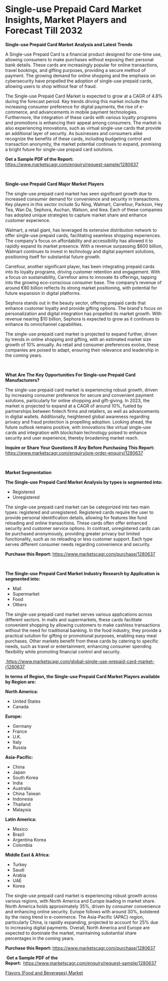 <p><h1>Single-use Prepaid Card Market Insights, Market Players and Forecast Till 2032</h1></p><p><strong>Single-use Prepaid Card Market Analysis and Latest Trends</strong></p>
<p><p>A Single-use Prepaid Card is a financial product designed for one-time use, allowing consumers to make purchases without exposing their personal bank details. These cards are increasingly popular for online transactions, travel bookings, and gifting purposes, providing a secure method of payment. The growing demand for online shopping and the emphasis on cybersecurity have propelled the adoption of single-use prepaid cards, allowing users to shop without fear of fraud.</p><p>The Single-use Prepaid Card Market is expected to grow at a CAGR of 4.8% during the forecast period. Key trends driving this market include the increasing consumer preference for digital payments, the rise of e-commerce, and advancements in mobile payment technologies. Furthermore, the integration of these cards with various loyalty programs and promotions is enhancing their appeal among consumers. The market is also experiencing innovations, such as virtual single-use cards that provide an additional layer of security. As businesses and consumers alike recognize the benefits of these cards, including budgeting control and transaction anonymity, the market potential continues to expand, promising a bright future for single-use prepaid card solutions.</p></p>
<p><strong>Get a Sample PDF of the Report:&nbsp;</strong> <a href="https://www.marketscagr.com/enquiry/request-sample/1280637?utm_campaign=3199&utm_medium=2&utm_source=Github&utm_content=ia&utm_term=24032025&utm_id=single-use-prepaid-card">https://www.marketscagr.com/enquiry/request-sample/1280637</a></p>
<p>&nbsp;</p>
<p><strong>Single-use Prepaid Card Major Market Players</strong></p>
<p><p>The single-use prepaid card market has seen significant growth due to increased consumer demand for convenience and security in transactions. Key players in this sector include Su Ning, Walmart, Carrefour, Parkson, Hey Tea, Wan Da, Sephora, Auchan, Watson, and Ikea. Each of these companies has adopted unique strategies to capture market share and enhance customer experience.</p><p>Walmart, a retail giant, has leveraged its extensive distribution network to offer single-use prepaid cards, facilitating seamless shopping experiences. The company's focus on affordability and accessibility has allowed it to rapidly expand its market presence. With a revenue surpassing $600 billion, Walmart continues to invest in technology and digital payment solutions, positioning itself for substantial future growth.</p><p>Carrefour, another significant player, has been integrating prepaid cards into its loyalty programs, driving customer retention and engagement. With a focus on sustainability, Carrefour aims to innovate its offerings, tapping into the growing eco-conscious consumer base. The company’s revenue of around €80 billion reflects its strong market positioning, with potential for future expansion in digital platforms.</p><p>Sephora stands out in the beauty sector, offering prepaid cards that enhance customer loyalty and provide gifting options. The brand's focus on personalization and digital integration has propelled its market growth. With revenue nearing $10 billion, Sephora is expected to grow as it continues to enhance its omnichannel capabilities.</p><p>The single-use prepaid card market is projected to expand further, driven by trends in online shopping and gifting, with an estimated market size growth of 10% annually. As retail and consumer preferences evolve, these companies are poised to adapt, ensuring their relevance and leadership in the coming years.</p></p>
<p>&nbsp;</p>
<p><strong>What Are The Key Opportunities For Single-use Prepaid Card Manufacturers?</strong></p>
<p><p>The single-use prepaid card market is experiencing robust growth, driven by increasing consumer preference for secure and convenient payment solutions, particularly for online shopping and gift-giving. In 2023, the market is projected to expand at a CAGR of around 10%, fueled by partnerships between fintech firms and retailers, as well as advancements in digital wallets. Additionally, heightened global awareness regarding privacy and fraud protection is propelling adoption. Looking ahead, the future outlook remains positive, with innovations like virtual single-use cards and integration with blockchain technology poised to enhance security and user experience, thereby broadening market reach.</p></p>
<p><strong>Inquire or Share Your Questions If Any Before Purchasing This Report:</strong> <a href="https://www.marketscagr.com/enquiry/pre-order-enquiry/1280637?utm_campaign=3199&utm_medium=2&utm_source=Github&utm_content=ia&utm_term=24032025&utm_id=single-use-prepaid-card">https://www.marketscagr.com/enquiry/pre-order-enquiry/1280637</a></p>
<p>&nbsp;</p>
<p><strong>Market Segmentation</strong></p>
<p><strong>The Single-use Prepaid Card Market Analysis by types is segmented into:</strong></p>
<p><ul><li>Registered</li><li>Unregistered</li></ul></p>
<p><p>The single-use prepaid card market can be categorized into two main types: registered and unregistered. Registered cards require the user to provide personal identification details, allowing for features like fund reloading and online transactions. These cards often offer enhanced security and customer service options. In contrast, unregistered cards can be purchased anonymously, providing greater privacy but limited functionality, such as no reloading or less customer support. Each type serves different consumer needs regarding convenience and security.</p></p>
<p><strong>Purchase this Report:&nbsp;</strong><a href="https://www.marketscagr.com/purchase/1280637?utm_campaign=3199&utm_medium=2&utm_source=Github&utm_content=ia&utm_term=24032025&utm_id=single-use-prepaid-card">https://www.marketscagr.com/purchase/1280637</a></p>
<p>&nbsp;</p>
<p><strong>The Single-use Prepaid Card Market Industry Research by Application is segmented into:</strong></p>
<p><ul><li>Mall</li><li>Supermarket</li><li>Food</li><li>Others</li></ul></p>
<p><p>The single-use prepaid card market serves various applications across different sectors. In malls and supermarkets, these cards facilitate convenient shopping by allowing customers to make cashless transactions without the need for traditional banking. In the food industry, they provide a practical solution for gifting or promotional purposes, enabling easy meal purchases. Other markets benefit from these cards by catering to specific needs, such as travel or entertainment, enhancing consumer spending flexibility while promoting financial control and security.</p></p>
<p><a href="https://www.marketscagr.com/global-single-use-prepaid-card-market-r1280637?utm_campaign=3199&utm_medium=2&utm_source=Github&utm_content=ia&utm_term=24032025&utm_id=single-use-prepaid-card">&nbsp;https://www.marketscagr.com/global-single-use-prepaid-card-market-r1280637</a></p>
<p><strong>In terms of Region, the Single-use Prepaid Card Market Players available by Region are:</strong></p>
<p>
    <p> <strong> North America: </strong>
        <ul>
            <li>United States</li>
            <li>Canada</li>
        </ul>
        </p> 
    <p> <strong> Europe: </strong>
        <ul>
            <li>Germany</li>
            <li>France</li>
            <li>U.K.</li>
            <li>Italy</li>
            <li>Russia</li>
        </ul>
        </p> 
    <p> <strong> Asia-Pacific: </strong>
        <ul>
            <li>China</li>
            <li>Japan</li>
            <li>South Korea</li>
            <li>India</li>
            <li>Australia</li>
            <li>China Taiwan</li>
            <li>Indonesia</li>
            <li>Thailand</li>
            <li>Malaysia</li>
        </ul>
        </p> 
    <p> <strong> Latin America: </strong>
        <ul>
            <li>Mexico</li>
            <li>Brazil</li>
            <li>Argentina Korea</li>
            <li>Colombia</li>
        </ul>
        </p> 
    <p> <strong> Middle East & Africa: </strong>
        <ul>
            <li>Turkey</li>
            <li>Saudi</li>
            <li>Arabia</li>
            <li>UAE</li>
            <li>Korea</li>
        </ul>
    </p>
    </p>
<p><p>The single-use prepaid card market is experiencing robust growth across various regions, with North America and Europe leading in market share. North America holds approximately 35%, driven by consumer convenience and enhancing online security. Europe follows with around 30%, bolstered by the rising trend in e-commerce. The Asia-Pacific (APAC) region, particularly China, is rapidly expanding, projected to account for 25% due to increasing digital payments. Overall, North America and Europe are expected to dominate the market, maintaining substantial share percentages in the coming years.</p></p>
<p><strong>Purchase this Report: </strong><a href="https://www.marketscagr.com/purchase/1280637?utm_campaign=3199&utm_medium=2&utm_source=Github&utm_content=ia&utm_term=24032025&utm_id=single-use-prepaid-card">https://www.marketscagr.com/purchase/1280637</a></p>
<p>&nbsp;<strong>Get a Sample PDF of the Report:&nbsp;&nbsp;</strong><a href="https://www.marketscagr.com/enquiry/request-sample/1280637?utm_campaign=3199&utm_medium=2&utm_source=Github&utm_content=ia&utm_term=24032025&utm_id=single-use-prepaid-card">https://www.marketscagr.com/enquiry/request-sample/1280637</a></p>
<p><strong></strong></p>
<p><p><a href="https://github.com/voigttyagi/Market-Research-Report-List-1/blob/main/flavors-food-and-beverages-market.md?utm_campaign=3199&utm_medium=2&utm_source=Github&utm_content=ia&utm_term=24032025&utm_id=single-use-prepaid-card">Flavors (Food and Beverages) Market</a></p></p>